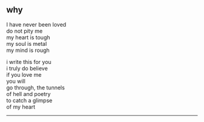 ## why

I have never been loved  
do not pity me  
my heart is tough  
my soul is metal  
my mind is rough

i write this for you  
i truly do believe  
if you love me  
you will  
go through, the tunnels  
of hell and poetry  
to catch a glimpse  
of my heart

- - -
